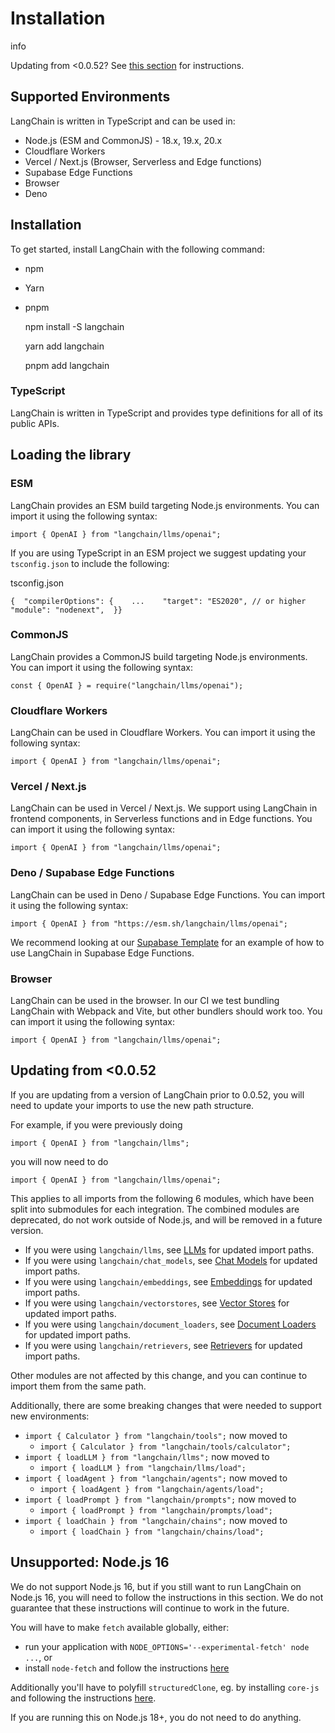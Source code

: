 Installation
============

info

Updating from <0.0.52? See [this section](#updating-from-0052) for instructions.

Supported Environments[](#supported-environments "Direct link to Supported Environments")
------------------------------------------------------------------------------------------

LangChain is written in TypeScript and can be used in:

*   Node.js (ESM and CommonJS) - 18.x, 19.x, 20.x
*   Cloudflare Workers
*   Vercel / Next.js (Browser, Serverless and Edge functions)
*   Supabase Edge Functions
*   Browser
*   Deno

Installation[](#installation "Direct link to Installation")
------------------------------------------------------------

To get started, install LangChain with the following command:

*   npm
*   Yarn
*   pnpm

    npm install -S langchain

    yarn add langchain

    pnpm add langchain

### TypeScript[](#typescript "Direct link to TypeScript")

LangChain is written in TypeScript and provides type definitions for all of its public APIs.

Loading the library[](#loading-the-library "Direct link to Loading the library")
---------------------------------------------------------------------------------

### ESM[](#esm "Direct link to ESM")

LangChain provides an ESM build targeting Node.js environments. You can import it using the following syntax:

    import { OpenAI } from "langchain/llms/openai";

If you are using TypeScript in an ESM project we suggest updating your `tsconfig.json` to include the following:

tsconfig.json

    {  "compilerOptions": {    ...    "target": "ES2020", // or higher    "module": "nodenext",  }}

### CommonJS[](#commonjs "Direct link to CommonJS")

LangChain provides a CommonJS build targeting Node.js environments. You can import it using the following syntax:

    const { OpenAI } = require("langchain/llms/openai");

### Cloudflare Workers[](#cloudflare-workers "Direct link to Cloudflare Workers")

LangChain can be used in Cloudflare Workers. You can import it using the following syntax:

    import { OpenAI } from "langchain/llms/openai";

### Vercel / Next.js[](#vercel--nextjs "Direct link to Vercel / Next.js")

LangChain can be used in Vercel / Next.js. We support using LangChain in frontend components, in Serverless functions and in Edge functions. You can import it using the following syntax:

    import { OpenAI } from "langchain/llms/openai";

### Deno / Supabase Edge Functions[](#deno--supabase-edge-functions "Direct link to Deno / Supabase Edge Functions")

LangChain can be used in Deno / Supabase Edge Functions. You can import it using the following syntax:

    import { OpenAI } from "https://esm.sh/langchain/llms/openai";

We recommend looking at our [Supabase Template](https://github.com/langchain-ai/langchain-template-supabase) for an example of how to use LangChain in Supabase Edge Functions.

### Browser[](#browser "Direct link to Browser")

LangChain can be used in the browser. In our CI we test bundling LangChain with Webpack and Vite, but other bundlers should work too. You can import it using the following syntax:

    import { OpenAI } from "langchain/llms/openai";

Updating from <0.0.52[](#updating-from-0052 "Direct link to Updating from <0.0.52")
------------------------------------------------------------------------------------

If you are updating from a version of LangChain prior to 0.0.52, you will need to update your imports to use the new path structure.

For example, if you were previously doing

    import { OpenAI } from "langchain/llms";

you will now need to do

    import { OpenAI } from "langchain/llms/openai";

This applies to all imports from the following 6 modules, which have been split into submodules for each integration. The combined modules are deprecated, do not work outside of Node.js, and will be removed in a future version.

*   If you were using `langchain/llms`, see [LLMs](/docs/modules/model_io/models/llms) for updated import paths.
*   If you were using `langchain/chat_models`, see [Chat Models](/docs/modules/model_io/models/chat) for updated import paths.
*   If you were using `langchain/embeddings`, see [Embeddings](/docs/modules/data_connection/text_embedding) for updated import paths.
*   If you were using `langchain/vectorstores`, see [Vector Stores](/docs/modules/data_connection/vectorstores) for updated import paths.
*   If you were using `langchain/document_loaders`, see [Document Loaders](/docs/modules/data_connection/document_loaders) for updated import paths.
*   If you were using `langchain/retrievers`, see [Retrievers](/docs/modules/data_connection/retrievers) for updated import paths.

Other modules are not affected by this change, and you can continue to import them from the same path.

Additionally, there are some breaking changes that were needed to support new environments:

*   `import { Calculator } from "langchain/tools";` now moved to
    *   `import { Calculator } from "langchain/tools/calculator";`
*   `import { loadLLM } from "langchain/llms";` now moved to
    *   `import { loadLLM } from "langchain/llms/load";`
*   `import { loadAgent } from "langchain/agents";` now moved to
    *   `import { loadAgent } from "langchain/agents/load";`
*   `import { loadPrompt } from "langchain/prompts";` now moved to
    *   `import { loadPrompt } from "langchain/prompts/load";`
*   `import { loadChain } from "langchain/chains";` now moved to
    *   `import { loadChain } from "langchain/chains/load";`

Unsupported: Node.js 16[](#unsupported-nodejs-16 "Direct link to Unsupported: Node.js 16")
-------------------------------------------------------------------------------------------

We do not support Node.js 16, but if you still want to run LangChain on Node.js 16, you will need to follow the instructions in this section. We do not guarantee that these instructions will continue to work in the future.

You will have to make `fetch` available globally, either:

*   run your application with `NODE_OPTIONS='--experimental-fetch' node ...`, or
*   install `node-fetch` and follow the instructions [here](https://github.com/node-fetch/node-fetch#providing-global-access)

Additionally you'll have to polyfill `structuredClone`, eg. by installing `core-js` and following the instructions [here](https://github.com/zloirock/core-js).

If you are running this on Node.js 18+, you do not need to do anything.